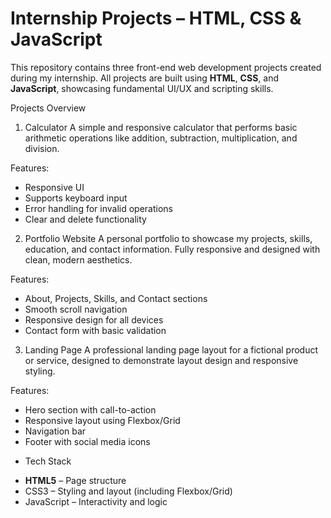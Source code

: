 # Internship Projects – HTML, CSS & JavaScript

This repository contains three front-end web development projects created during my internship. All projects are built using **HTML**, **CSS**, and **JavaScript**, showcasing fundamental UI/UX and scripting skills.

Projects Overview

1. Calculator
A simple and responsive calculator that performs basic arithmetic operations like addition, subtraction, multiplication, and division.

Features:
- Responsive UI
- Supports keyboard input
- Error handling for invalid operations
- Clear and delete functionality

2. Portfolio Website
A personal portfolio to showcase my projects, skills, education, and contact information. Fully responsive and designed with clean, modern aesthetics.

Features:
- About, Projects, Skills, and Contact sections
- Smooth scroll navigation
- Responsive design for all devices
- Contact form with basic validation

3. Landing Page
A professional landing page layout for a fictional product or service, designed to demonstrate layout design and responsive styling.

Features:
- Hero section with call-to-action
- Responsive layout using Flexbox/Grid
- Navigation bar
- Footer with social media icons


* Tech Stack

- **HTML5** – Page structure
- CSS3 – Styling and layout (including Flexbox/Grid)
- JavaScript – Interactivity and logic
